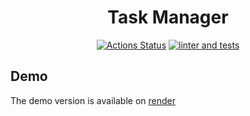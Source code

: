 <div align="center">

<h1>Task Manager</h1>

[![Actions Status](https://github.com/sergey-royt/python-project-52/actions/workflows/hexlet-check.yml/badge.svg)](https://github.com/sergey-royt/python-project-52/actions)
[![linter and tests](https://github.com/sergey-royt/python-project-52/actions/workflows/linter-check.yml/badge.svg)](https://github.com/sergey-royt/python-project-52/actions/workflows/linter-check.yml)

</div>
<h2>Demo</h2>
<p>The demo version is available on <a href="https://task-manager-xrjv.onrender.com">render</a></p>


